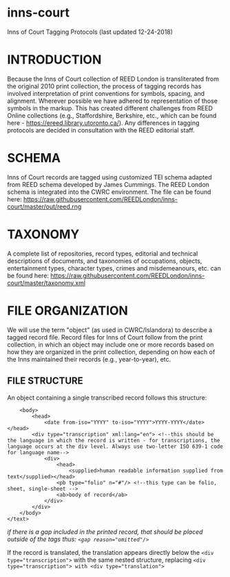 # inns-court
Inns of Court Tagging Protocols
(last updated 12-24-2018)

# INTRODUCTION
Because the Inns of Court collection of REED London is transliterated from the original 2010 print collection, the process of tagging records has involved interpretation of print conventions for symbols, spacing, and alignment. Wherever possible we have adhered to representation of those symbols in the markup. This has created different challenges from REED Online collections (e.g., Staffordshire, Berkshire, etc., which can be found here - https://ereed.library.utoronto.ca/). Any differences in tagging protocols are decided in consultation with the REED editorial staff.

# SCHEMA
Inns of Court records are tagged using customized TEI schema adapted from REED schema developed by James Cummings. The REED London schema is integrated into the CWRC environment. The file can be found here: 
https://raw.githubusercontent.com/REEDLondon/inns-court/master/out/reed.rng

# TAXONOMY
A complete list of repositories, record types, editorial and technical descriptions of documents, and taxonomies of occupations, objects, entertainment types, character types, crimes and misdemeanours, etc. can be found here:
https://raw.githubusercontent.com/REEDLondon/inns-court/master/taxonomy.xml

# FILE ORGANIZATION 
We will use the term "object" (as used in CWRC/Islandora) to describe a tagged record file. Record files for Inns of Court follow from the print collection, in which an object may include one or more records based on how they are organized in the print collection, depending on how each of the Inns maintained their records (e.g., year-to-year), etc. 

## FILE STRUCTURE
An object containing a single transcribed record follows this structure:
````<text ana="taxon:[record-type] taxon:[unique id]" type="record">
	<body>
		<head>
			<date from-iso="YYYY" to-iso="YYYY">YYYY-YYYY</date></head> 
		<div type="transcription" xml:lang="en"> <!--this should be the language in which the record is written - for transcriptions, the language occurs at the div level. Always use two-letter ISO 639-1 code for language name-->
			<div>
				<head>
					<supplied>human readable information supplied from text</supplied></head>
				<pb type="folio" n="#"/> <!--this type can be folio, sheet, single-sheet -->
				<ab>body of record</ab>
			</div>
		</div>
	</body>
</text>
````
*if there is a gap included in the printed record, that should be placed outside of the <ab> tags thus: `<gap reason="omitted"/>`*

If the record is translated, the translation appears directly below the `<div type="transcription">` with the same nested structure, replacing `<div type="transcription"> with <div type="translation">`

